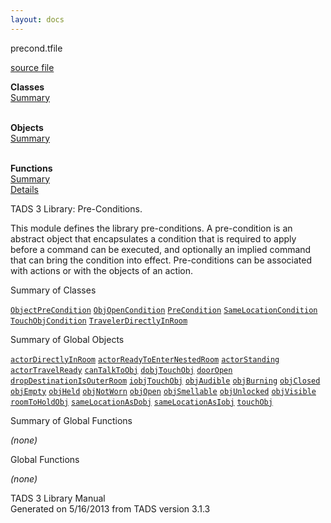 ```yaml
---
layout: docs
---
```

<span class="title">precond.t</span><span class="type">file</span>

[source file](../source/precond.t.html)

**Classes**  
[Summary](#_ClassSummary_)  
 

**Objects**  
[Summary](#_ObjectSummary_)  
 

**Functions**  
[Summary](#_FunctionSummary_)  
[Details](#_Functions_)



TADS 3 Library: Pre-Conditions.

This module defines the library pre-conditions. A pre-condition is an
abstract object that encapsulates a condition that is required to apply
before a command can be executed, and optionally an implied command that
can bring the condition into effect. Pre-conditions can be associated
with actions or with the objects of an action.



<span id="_ClassSummary_"></span>



<span class="hdln">Summary of Classes</span>  



[`ObjectPreCondition`](../object/ObjectPreCondition.html) [`ObjOpenCondition`](../object/ObjOpenCondition.html) [`PreCondition`](../object/PreCondition.html) [`SameLocationCondition`](../object/SameLocationCondition.html) [`TouchObjCondition`](../object/TouchObjCondition.html) [`TravelerDirectlyInRoom`](../object/TravelerDirectlyInRoom.html)
<span id="_ObjectSummary_"></span>



<span class="hdln">Summary of Global Objects</span>  



[`actorDirectlyInRoom`](../object/actorDirectlyInRoom.html) [`actorReadyToEnterNestedRoom`](../object/actorReadyToEnterNestedRoom.html) [`actorStanding`](../object/actorStanding.html) [`actorTravelReady`](../object/actorTravelReady.html) [`canTalkToObj`](../object/canTalkToObj.html) [`dobjTouchObj`](../object/dobjTouchObj.html) [`doorOpen`](../object/doorOpen.html) [`dropDestinationIsOuterRoom`](../object/dropDestinationIsOuterRoom.html) [`iobjTouchObj`](../object/iobjTouchObj.html) [`objAudible`](../object/objAudible.html) [`objBurning`](../object/objBurning.html) [`objClosed`](../object/objClosed.html) [`objEmpty`](../object/objEmpty.html) [`objHeld`](../object/objHeld.html) [`objNotWorn`](../object/objNotWorn.html) [`objOpen`](../object/objOpen.html) [`objSmellable`](../object/objSmellable.html) [`objUnlocked`](../object/objUnlocked.html) [`objVisible`](../object/objVisible.html) [`roomToHoldObj`](../object/roomToHoldObj.html) [`sameLocationAsDobj`](../object/sameLocationAsDobj.html) [`sameLocationAsIobj`](../object/sameLocationAsIobj.html) [`touchObj`](../object/touchObj.html)
<span id="FunctionSummary_"></span>



<span class="hdln">Summary of Global Functions</span>  



*(none)* <span id="_Functions_"></span>



<span class="hdln">Global Functions</span>  



*(none)*



TADS 3 Library Manual  
Generated on 5/16/2013 from TADS version 3.1.3


